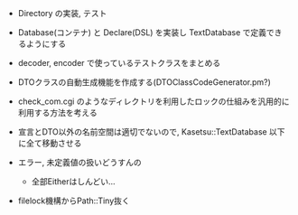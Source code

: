 - Directory の実装, テスト
- Database(コンテナ) と Declare(DSL) を実装し TextDatabase で定義できるようにする
- decoder, encoder で使っているテストクラスをまとめる
- DTOクラスの自動生成機能を作成する(DTOClassCodeGenerator.pm?)
- check_com.cgi のようなディレクトリを利用したロックの仕組みを汎用的に利用する方法を考える
- 宣言とDTO以外の名前空間は適切でないので, Kasetsu::TextDatabase 以下に全て移動させる

- エラー, 未定義値の扱いどうすんの
  - 全部Eitherはしんどい...
- filelock機構からPath::Tiny抜く
